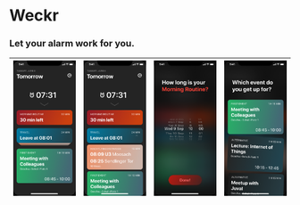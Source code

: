 # Weckr

### Let your alarm work for you.

| ![](Screenshots/main_screen.png) | ![](Screenshots/travel_expanded.png) | ![](Screenshots/morning_routine.png) | ![](Screenshots/event_changing.png) |
|----------------------------------|------------------------------------|--------------------------------------|-------------------------------------|
